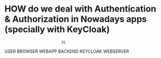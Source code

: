 # HOW do we deal with Authentication & Authorization in Nowadays apps (specially with KeyCloak)

                              JS
USER        BROWSER         WEBAPP          BACKEND         KEYCLOAK            WEBSERVER
